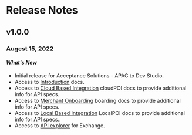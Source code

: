 # Release Notes

## v1.0.0 

### Augest 15, 2022

#### *What's New*
- Initial release for Acceptance Solutions - APAC to Dev Studio.
- Access to [Introduction](?path=docs/Getting-Started-APAC.md) docs.
- Access to [ Cloud Based Integration](?path=docs/CloudPOI.md) cloudPOI docs to provide additional info for API specs.
- Access to [ Merchant Onboarding](?docs/MerchantBoarding.md) boarding docs to provide additional info for API specs.
- Access to [ Local Based Integration](?path=docs/LocalPOI.md) LocalPOI docs to provide additional info for API specs..
- Access to [API explorer](../api?type=post&path=/v1/apis) for Exchange.
